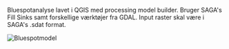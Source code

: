 Bluespotanalyse lavet i QGIS med processing model builder. Bruger SAGA's Fill Sinks samt forskellige værktøjer fra GDAL. 
Input raster skal være i SAGA's .sdat format.

![Bluespotmodel](https://raw.github.com/ballerupgis/QGIS/master/processing/bluespot/bluespot.png)
